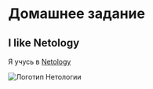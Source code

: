 # Домашнее задание 
## I like Netology
 
Я учусь в [Netology](https://netology.ru/)

![Логотип Нетологии]([https://netology.ru/dist/public/images/logo-color-text_6748e2.svg](https://www.google.com/url?sa=i&url=https%3A%2F%2Fnetology.ru%2F&psig=AOvVaw32x4ZwCH5hLsQ960do4q2r&ust=1716003742500000&source=images&cd=vfe&opi=89978449&ved=0CBIQjRxqFwoTCPCM6p3ik4YDFQAAAAAdAAAAABAE))
